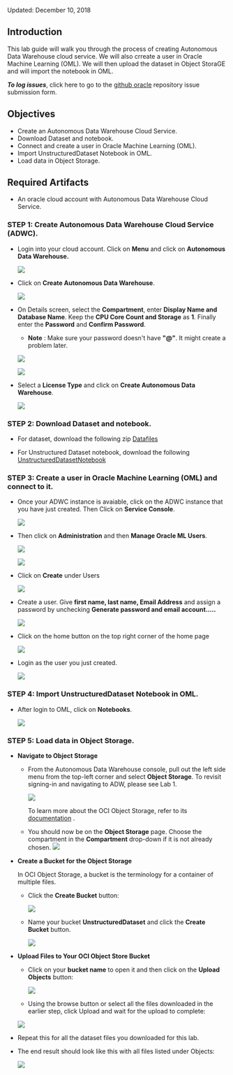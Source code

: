 Updated: December 10, 2018

## Introduction

This lab guide will walk you through the process of creating Autonomous Data Warehouse cloud service. We will also crreate a user in Oracle Machine Learning (OML). We will then upload the dataset in Object StoraGE and will import the notebook in OML.

**_To log issues_**, click here to go to the [github oracle](https://github.com/oracle/learning-library/issues/new) repository issue submission form.

## Objectives

- Create an Autonomous Data Warehouse Cloud Service.
- Download Dataset and notebook.
- Connect and create a user in Oracle Machine Learning (OML).
- Import UnstructuredDataset Notebook in OML. 
- Load data in Object Storage.


## Required Artifacts

- An oracle cloud account with Autonomous Data Warehouse Cloud Service.

### **STEP 1**: Create Autonomous Data Warehouse Cloud Service (ADWC).


- Login into your cloud account. Click on **Menu** and click on **Autonomous Data Warehouse.**

    ![](images/UnstructuredData/compute8.png)

- Click on **Create Autonomous Data Warehouse**.

    ![](images/UnstructuredData/compute9.png)

- On Details screen, select the **Compartment**, enter **Display Name and Database Name**. Keep the **CPU Core Count and Storage** as **1**. Finally enter the **Password** and **Confirm Password**.

    - **Note** : Make sure your password doesn't have **"@"**. It might create a problem later.
    
    ![](images/UnstructuredData/compute10.png)
    
    ![](images/UnstructuredData/compute10-2.png)

- Select a **License Type** and click on **Create Autonomous Data Warehouse**.
    
    ![](images/UnstructuredData/compute11.png)
    
### **STEP 2**: Download Dataset and notebook.  
    
- For dataset, download the following zip [Datafiles](images/UnstructuredData/DataFiles.zip)

- For Unstructured Dataset notebook, download the following [UnstructuredDatasetNotebook](images/UnstructuredData/UnstructuredDataset.json)


### **STEP 3**: Create a user in Oracle Machine Learning (OML) and connect to it.

- Once your ADWC instance is avaiable, click on the ADWC instance that you have just created. Then Click on **Service Console**. 

    ![](images/UnstructuredData/serviceconsole.png)

- Then click on **Administration** and then **Manage Oracle ML Users**.

    ![](images/UnstructuredData/administration.png)
    
    ![](images/UnstructuredData/managemlusers.png)
    
- Click on **Create** under Users

    ![](images/UnstructuredData/createomluser.png)

- Create a user. Give **first name, last name, Email Address** and assign a password by unchecking **Generate password and email account.....**
    
    ![](images/UnstructuredData/createuser.png)

- Click on the home button on the top right corner of the home page 

    ![](images/UnstructuredData/homeoml.png)

- Login as the user you just created. 

    ![](images/UnstructuredData/loginoml.png)
  
    
### **STEP 4**: Import UnstructuredDataset Notebook in OML. 

- After login to OML, click on **Notebooks**.
    
    ![](images/UnstructuredData/notebook.png)

### **STEP 5**: Load data in Object Storage. 


- **Navigate to Object Storage**

    - From the Autonomous Data Warehouse console, pull out the left side menu from the top-left corner and select **Object Storage**. To revisit signing-in and navigating to ADW, please see Lab 1.

      ![](images/300/snap0014294.jpg)

      To learn more about the OCI Object Storage, refer to its <a href="https://docs.us-phoenix-1.oraclecloud.com/Content/GSG/Tasks/addingbuckets.htm" target="_blank">documentation</a> .

    - You should now be on the **Object Storage** page. Choose the compartment in the **Compartment** drop-down if it is not already chosen.
    ![](images/300/snap0014298.jpg)

- **Create a Bucket for the Object Storage**

   In OCI Object Storage, a bucket is the terminology for a container of multiple files.

    - Click the **Create Bucket** button:

      ![](images/300/snap0014299.jpg)

    - Name your bucket **UnstructuredDataset** and click the **Create Bucket** button.

      ![](images/UnstructuredData/UnstructuredDS_OS.png)

- **Upload Files to Your OCI Object Store Bucket**

    - Click on your **bucket name** to open it and then click on the **Upload Objects** button:

      ![](images/UnstructuredData/upload.png)

    - Using the browse button or select all the files downloaded in the earlier step, click Upload and wait for the upload to complete:

    ![](images/300/snap0014303.jpg)

-   Repeat this for all the dataset files you downloaded for this lab.

-   The end result should look like this with all files listed under Objects:

    ![](images/UnstructuredData/endresult.png)

 
